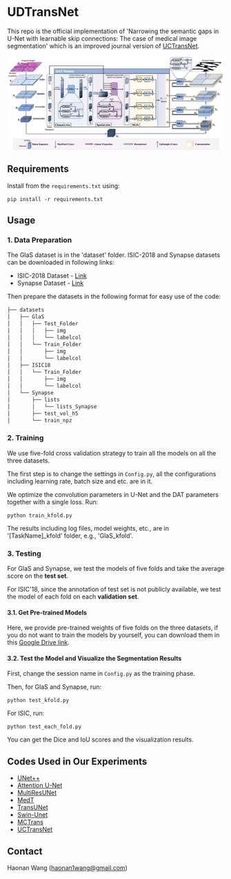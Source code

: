 # UDTransNet


This repo is the official implementation of
'Narrowing the semantic gaps in U-Net with
learnable skip connections: The case of medical
image segmentation' which is an improved journal version of [UCTransNet](https://github.com/McGregorWwww/UCTransNet).

![framework](https://github.com/McGregorWwww/UDTransNet/blob/main/docs/Framework.jpg)


## Requirements

Install from the ```requirements.txt``` using:
```angular2html
pip install -r requirements.txt
```

## Usage


### 1. Data Preparation
The GlaS dataset is in the 'dataset' folder.
ISIC-2018 and Synapse datasets can be downloaded in following links:
* ISIC-2018 Dataset - [Link](https://challenge2018.isic-archive.com/task1/training/)
* Synapse Dataset - [Link](https://drive.google.com/file/d/1vxZ_eqqyycFva3luuDKZSTtyfd8-Uv3B/view?usp=sharing)

Then prepare the datasets in the following format for easy use of the code:
```angular2html
├── datasets
│   ├── GlaS
│   │   ├── Test_Folder
│   │   │   ├── img
│   │   │   └── labelcol
│   │   └── Train_Folder
│   │       ├── img
│   │       └── labelcol
│   ├── ISIC18
│   │   └── Train_Folder
│   │       ├── img
│   │       └── labelcol
│   └── Synapse
│       ├── lists
│       │   └── lists_Synapse
│       ├── test_vol_h5
│       └── train_npz
```

### 2. Training
We use five-fold cross validation strategy to train all the models on all the three datasets.

The first step is to change the settings in ```Config.py```,
all the configurations including learning rate, batch size and etc. are 
in it.

We optimize the convolution parameters 
in U-Net and the DAT parameters together with a single loss.
Run:
```angular2html
python train_kfold.py
```
The results including log files, model weights, etc., are in '[TaskName]_kfold' folder, e.g., 'GlaS_kfold'.


### 3. Testing
For GlaS and Synapse, we test the models of five folds and take the average score on the **test set**.

For ISIC'18, since the annotation of test set is not publicly available, we test the model of each fold on each **validation set**.
#### 3.1. Get Pre-trained Models
Here, we provide pre-trained weights of five folds on the three datasets, 
if you do not want to train the models by yourself, you can download them in this [Google Drive link](https://drive.google.com/drive/folders/1o1fRb10uptjGDAowTInH_7L4BmBGtCsf?usp=sharing).

#### 3.2. Test the Model and Visualize the Segmentation Results
First, change the session name in ```Config.py``` as the training phase.

Then, for GlaS and Synapse, run:
```angular2html
python test_kfold.py
```
For ISIC, run:
```angular2html
python test_each_fold.py
```
You can get the Dice and IoU scores and the visualization results. 



## Codes Used in Our Experiments

* [UNet++](https://github.com/qubvel/segmentation_models.pytorch)
* [Attention U-Net](https://github.com/bigmb/Unet-Segmentation-Pytorch-Nest-of-Unets)
* [MultiResUNet](https://github.com/makifozkanoglu/MultiResUNet-PyTorch)
* [MedT](https://github.com/jeya-maria-jose/Medical-Transformer)
* [TransUNet](https://github.com/Beckschen/TransUNet) 
* [Swin-Unet](https://github.com/HuCaoFighting/Swin-Unet)
* [MCTrans](https://github.com/JiYuanFeng/MCTrans)
* [UCTransNet](https://github.com/McGregorWwww/UCTransNet)


<!--
## Citations

If this code is helpful for your study, please cite:
```
@misc{wang2021uctransnet,
      title={UCTransNet: Rethinking the Skip Connections in U-Net from a Channel-wise Perspective with Transformer}, 
      author={Haonan Wang and Peng Cao and Jiaqi Wang and Osmar R. Zaiane},
      year={2021},
      eprint={2109.04335},
      archivePrefix={arXiv},
      primaryClass={cs.CV}
}
```
-->

## Contact 
Haonan Wang ([haonan1wang@gmail.com](haonan1wang@gmail.com))
